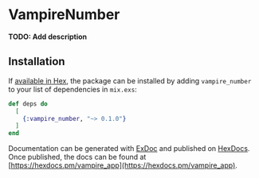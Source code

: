 # VampireNumber

**TODO: Add description**

## Installation

If [available in Hex](https://hex.pm/docs/publish), the package can be installed
by adding `vampire_number` to your list of dependencies in `mix.exs`:

```elixir
def deps do
  [
    {:vampire_number, "~> 0.1.0"}
  ]
end
```

Documentation can be generated with [ExDoc](https://github.com/elixir-lang/ex_doc)
and published on [HexDocs](https://hexdocs.pm). Once published, the docs can
be found at [https://hexdocs.pm/vampire_app](https://hexdocs.pm/vampire_app).


